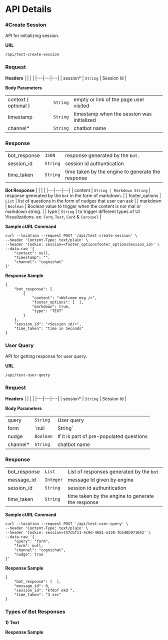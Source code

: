 # **API Details**

### **#Create Session**

API for initializing session.

**URL**

`/api/test-create-session`

### **Request**

**Headers**
| | | |
|---|---|---|
| session* | `String` | Session Id |

**Body Parameters**

| | | |
|  --- | --- | --- |
| context ( optional ) | `String` | empty or link of the page user visited |
|  timestamp   | `String` | timestamp when the session was initialized |
|  channel*    |  `String` | chatbot name |


### **Response**

| | | |
|---|---|---|
| bot_response| `JSON` |  response generated by the `bot`. |
| session_id | `String` | session id authuntication |
| time_taken | `String` | time taken by the engine to generate the response | 


**Bot Response**
| | | |
|---|---|---|
| content | `String | Markdown String` |  response generated by the `bot` in the form of markdown. |
| footer_options | `List` | list of questions in the form of nudges that user can ask |
| markdown | `Boolean` | Boolean value to trigger when the content is nor mal or markdown string. |
| type | `String` | to trigger different types of UI Visualizations. ex: `Form`, `Text`, `Card` & `Carousel` | 

**Sample cURL Command**


```
curl --location --request POST '/api/test-create-session' \
--header 'Content-Type: text/plain' \
--header 'Cookie: session=<footer_optionsfooter_optionsSession_id>' \
--data-raw '{
    "context": null,
    "timestamp": "",
    "channel": "cognichat"
}'
```

**Response Sample**
```
{
    "bot_response": [
        {
            "content": "<Welcome msg />",
            "footer_options": [  ], 
            "markdown": true,
            "type": "TEXT"
        }
    ],
    "session_id": "<Session id/>",
    "time_taken": "time in Seconds"
}
```



### **User Query**


API for getting response for user query.

**URL**

`/api/test-user-query`

### **Request**

**Headers**
| | | |
|---|---|---|
| session* | `String` | Session Id |

**Body Parameters**

| | | |
|  --- | --- | --- |
| query    | `String`  | User query |
| form     | `null | String`  | form submission values |
| nudge    | `Boolean` | If it is part of pre-populated questions |
| channel* |  `String` | chatbot name |

### **Response**

| | | |
|---|---|---|
| bot_response| `List` | List of responses generated by the `bot` |
| message_id | `Integer` | message Id given by engine |
| session_id | `String` | session id authuntication |
| time_taken | `String` | time taken by the engine to generate the response | 


**Sample cURL Command**


```
curl --location --request POST '/api/test-user-query' \
--header 'Content-Type: text/plain' \
--header 'Cookie: session=747cbf11-4c9d-4681-a138-7b548b971642' \
--data-raw '{
    "query": "form",
    "form": null,
    "channel": "cognichat",
    "nudge": true
}'
```

**Response Sample**
```
{
    "bot_response": [  ],
    "message_id": 0,
    "session_id": "kfdof okd ",
    "time_taken": "3 sec"
}
```

### **Types of Bot Responses**

**1)  Text**

**Response Sample**

```

```